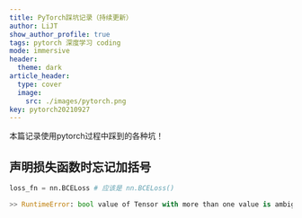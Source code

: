 ```yaml
---
title: PyTorch踩坑记录（持续更新）
author: LiJT
show_author_profile: true
tags: pytorch 深度学习 coding
mode: immersive
header:
  theme: dark
article_header:
  type: cover
  image:
    src: ./images/pytorch.png
key: pytorch20210927
---
```


本篇记录使用pytorch过程中踩到的各种坑！

## 声明损失函数时忘记加括号
```python
loss_fn = nn.BCELoss # 应该是 nn.BCELoss()

>> RuntimeError: bool value of Tensor with more than one value is ambiguous
```

<!--more-->
